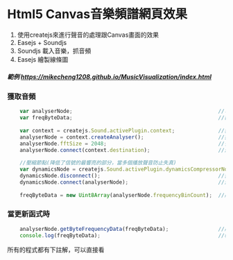 # Html5 Canvas音樂頻譜網頁效果

1. 使用createjs來進行聲音的處理跟Canvas畫面的效果
2. Easejs + Soundjs
3. Soundjs 載入音樂，抓音頻
4. Easejs 繪製線條圖

##### 範例 <https://mikecheng1208.github.io/MusicVisualization/index.html>
### 獲取音頻
```javascript
    var analyserNode;                                               //可視化音頻的節點
    var freqByteData;                                               //數組從analyserNode檢索數據
    
    var context = createjs.Sound.activePlugin.context;              //獲取聲音。
    analyserNode = context.createAnalyser();                        //抓取音頻節點
    analyserNode.fftSize = 2048;                                    //多少頻譜(2的次方)
    analyserNode.connect(context.destination);                      //連接到音頻節點，輸出音頻
                
    //壓縮節點(降低了信號的最響亮的部分，當多個播放聲音防止失真)
    var dynamicsNode = createjs.Sound.activePlugin.dynamicsCompressorNode;	
    dynamicsNode.disconnect();                                      //指定斷開連接
    dynamicsNode.connect(analyserNode);                             //連接節點
            
    freqByteData = new Uint8Array(analyserNode.frequencyBinCount);  //將音頻的每個節點數據丟入Uint8陣列
```

### 當更新函式時
```javascript
    analyserNode.getByteFrequencyData(freqByteData);                //將當前的音頻資料複製到 Uint8Array
    console.log(freqByteData);                                      //輸出音頻節點
```


所有的程式都有下註解，可以直接看
